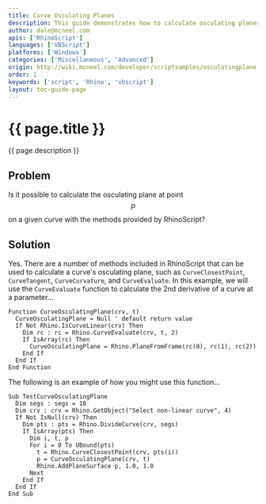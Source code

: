 ```yaml
---
title: Curve Osculating Planes
description: This guide demonstrates how to calculate osculating planes.
author: dale@mcneel.com
apis: ['RhinoScript']
languages: ['VBScript']
platforms: ['Windows']
categories: ['Miscellaneous', 'Advanced']
origin: http://wiki.mcneel.com/developer/scriptsamples/osculatingplane
order: 1
keywords: ['script', 'Rhino', 'vbscript']
layout: toc-guide-page
---
```


# {{ page.title }}

{{ page.description }}

## Problem

Is it possible to calculate the osculating plane at point $$P$$ on a given curve with the methods provided by RhinoScript?

## Solution

Yes. There are a number of methods included in RhinoScript that can be used to calculate a curve's osculating plane, such as `CurveClosestPoint`, `CurveTangent`, `CurveCurvature`, and `CurveEvaluate`.  In this example, we will use the `CurveEvaluate` function to calculate the 2nd derivative of a curve at a parameter...

```vbnet
Function CurveOsculatingPlane(crv, t)
  CurveOsculatingPlane = Null ' default return value
  If Not Rhino.IsCurveLinear(crv) Then
    Dim rc : rc = Rhino.CurveEvaluate(crv, t, 2)
    If IsArray(rc) Then
      CurveOsculatingPlane = Rhino.PlaneFromFrame(rc(0), rc(1), rc(2))
    End If
  End If
End Function
```

The following is an example of how you might use this function...

```vbnet
Sub TestCurveOsculatingPlane
  Dim segs : segs = 10
  Dim crv : crv = Rhino.GetObject("Select non-linear curve", 4)
  If Not IsNull(crv) Then
    Dim pts : pts = Rhino.DivideCurve(crv, segs)
    If IsArray(pts) Then
      Dim i, t, p
      For i = 0 To UBound(pts)
        t = Rhino.CurveClosestPoint(crv, pts(i))
        p = CurveOsculatingPlane(crv, t)
        Rhino.AddPlaneSurface p, 1.0, 1.0
      Next
    End If
  End If
End Sub
```
